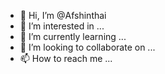 - 👋 Hi, I’m @Afshinthai
- 👀 I’m interested in ...
- 🌱 I’m currently learning ...
- 💞️ I’m looking to collaborate on ...
- 📫 How to reach me ...

<!---
Afshinthai/Afshinthai is a ✨ special ✨ repository because its `README.md` (this file) appears on your GitHub profile.
You can click the Preview link to take a look at your changes.
--->
